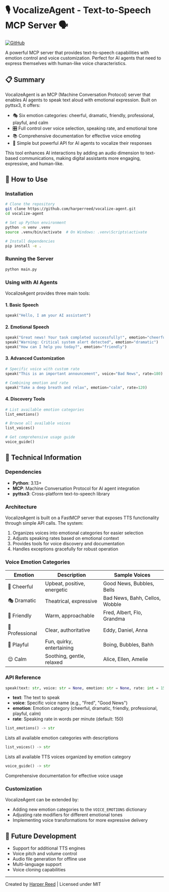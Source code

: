 # 🎙️ VocalizeAgent - Text-to-Speech MCP Server 🗣️

[![GitHub](https://img.shields.io/badge/GitHub-harperreed-blue?logo=github)](https://github.com/harperreed)

A powerful MCP server that provides text-to-speech capabilities with emotion control and voice customization. Perfect for AI agents that need to express themselves with human-like voice characteristics.

## 📋 Summary

VocalizeAgent is an MCP (Machine Conversation Protocol) server that enables AI agents to speak text aloud with emotional expression. Built on pyttsx3, it offers:

- 🎭 Six emotion categories: cheerful, dramatic, friendly, professional, playful, and calm
- 🎛️ Full control over voice selection, speaking rate, and emotional tone
- 📚 Comprehensive documentation for effective voice emoting
- 🤖 Simple but powerful API for AI agents to vocalize their responses

This tool enhances AI interactions by adding an audio dimension to text-based communications, making digital assistants more engaging, expressive, and human-like.

## 🚀 How to Use

### Installation

```bash
# Clone the repository
git clone https://github.com/harperreed/vocalize-agent.git
cd vocalize-agent

# Set up Python environment
python -m venv .venv
source .venv/bin/activate  # On Windows: .venv\Scripts\activate

# Install dependencies
pip install -e .
```

### Running the Server

```bash
python main.py
```

### Using with AI Agents

VocalizeAgent provides three main tools:

#### 1. Basic Speech

```python
speak("Hello, I am your AI assistant")
```

#### 2. Emotional Speech

```python
speak("Great news! Your task completed successfully!", emotion="cheerful")
speak("Warning: Critical system alert detected", emotion="dramatic")
speak("How can I help you today?", emotion="friendly")
```

#### 3. Advanced Customization

```python
# Specific voice with custom rate
speak("This is an important announcement", voice="Bad News", rate=180)

# Combining emotion and rate
speak("Take a deep breath and relax", emotion="calm", rate=120)
```

#### 4. Discovery Tools

```python
# List available emotion categories
list_emotions()

# Browse all available voices
list_voices()

# Get comprehensive usage guide
voice_guide()
```

## 🔧 Technical Information

### Dependencies

- **Python**: 3.13+
- **MCP**: Machine Conversation Protocol for AI agent integration
- **pyttsx3**: Cross-platform text-to-speech library

### Architecture

VocalizeAgent is built on a FastMCP server that exposes TTS functionality through simple API calls. The system:

1. Organizes voices into emotional categories for easier selection
2. Adjusts speaking rates based on emotional context
3. Provides tools for voice discovery and documentation
4. Handles exceptions gracefully for robust operation

### Voice Emotion Categories

| Emotion | Description | Sample Voices |
|---------|-------------|---------------|
| 🎉 Cheerful | Upbeat, positive, energetic | Good News, Bubbles, Bells |
| 🎭 Dramatic | Theatrical, expressive | Bad News, Bahh, Cellos, Wobble |
| 🤝 Friendly | Warm, approachable | Fred, Albert, Flo, Grandma |
| 💼 Professional | Clear, authoritative | Eddy, Daniel, Anna |
| 🎪 Playful | Fun, quirky, entertaining | Boing, Bubbles, Bahh |
| 😌 Calm | Soothing, gentle, relaxed | Alice, Ellen, Amelie |

### API Reference

```python
speak(text: str, voice: str = None, emotion: str = None, rate: int = 150) -> str
```
- **text**: The text to speak
- **voice**: Specific voice name (e.g., "Fred", "Good News")
- **emotion**: Emotion category (cheerful, dramatic, friendly, professional, playful, calm)
- **rate**: Speaking rate in words per minute (default: 150)

```python
list_emotions() -> str
```
Lists all available emotion categories with descriptions

```python
list_voices() -> str
```
Lists all available TTS voices organized by emotion category

```python
voice_guide() -> str
```
Comprehensive documentation for effective voice usage

### Customization

VocalizeAgent can be extended by:
- Adding new emotion categories to the `VOICE_EMOTIONS` dictionary
- Adjusting rate modifiers for different emotional tones
- Implementing voice transformations for more expressive delivery

## 🔮 Future Development

- Support for additional TTS engines
- Voice pitch and volume control
- Audio file generation for offline use
- Multi-language support
- Voice cloning capabilities

---

Created by [Harper Reed](https://github.com/harperreed) | Licensed under MIT
